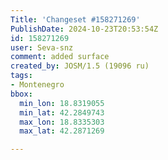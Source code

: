 ```yaml
---
Title: 'Changeset #158271269'
PublishDate: 2024-10-23T20:53:54Z
id: 158271269
user: Seva-snz
comment: added surface
created_by: JOSM/1.5 (19096 ru)
tags:
- Montenegro
bbox:
  min_lon: 18.8319055
  min_lat: 42.2849743
  max_lon: 18.8335303
  max_lat: 42.2871269

---
```

